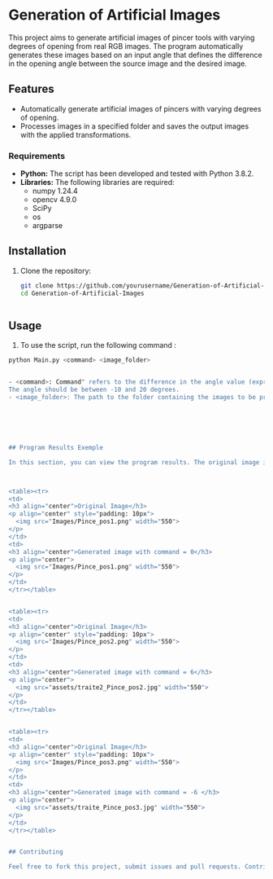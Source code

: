 
# Generation of Artificial Images

This project aims to generate artificial images of pincer tools with varying degrees of opening from real RGB images. The program automatically generates these images based on an input angle that defines the difference in the opening angle between the source image and the desired image.

## Features

- Automatically generate artificial images of pincers with varying degrees of opening.
- Processes images in a specified folder and saves the output images with the applied transformations.


### Requirements

- **Python:** The script has been developed and tested with Python 3.8.2.
- **Libraries:** The following libraries are required:
  - numpy 1.24.4
  - opencv 4.9.0
  - SciPy
  - os 
  - argparse


## Installation

1. Clone the repository:

   ```sh
   git clone https://github.com/yourusername/Generation-of-Artificial-Images.git
   cd Generation-of-Artificial-Images



## Usage 

1. To use the script, run the following command :

  ```sh
  python Main.py <command> <image_folder>


- <command>: Command" refers to the difference in the angle value (expressed in degrees) between the two branches between the source image and the desired image.
The angle should be between -10 and 20 degrees.
- <image_folder>: The path to the folder containing the images to be processed.



  


## Program Results Exemple

In this section, you can view the program results. The original image is displayed on the left, while the program's result is displayed on the right.



<table><tr>
<td> 
  <h3 align="center">Original Image</h3>
  <p align="center" style="padding: 10px">
    <img src="Images/Pince_pos1.png" width="550">
  </p> 
</td>
<td> 
  <h3 align="center">Generated image with command = 0</h3>
  <p align="center">
    <img src="Images/Pince_pos1.png" width="550">
  </p> 
</td>
</tr></table>


<table><tr>
<td> 
  <h3 align="center">Original Image</h3>
  <p align="center" style="padding: 10px">
    <img src="Images/Pince_pos2.png" width="550">
  </p> 
</td>
<td> 
  <h3 align="center">Generated image with command = 6</h3>
  <p align="center">
    <img src="assets/traite2_Pince_pos2.jpg" width="550">
  </p> 
</td>
</tr></table>


<table><tr>
<td> 
  <h3 align="center">Original Image</h3>
  <p align="center" style="padding: 10px">
    <img src="Images/Pince_pos3.png" width="550">
  </p> 
</td>
<td> 
  <h3 align="center">Generated image with command = -6 </h3>
  <p align="center">
    <img src="assets/traite_Pince_pos3.jpg" width="550">
  </p> 
</td>
</tr></table>


## Contributing

Feel free to fork this project, submit issues and pull requests. Contributions are welcome!






